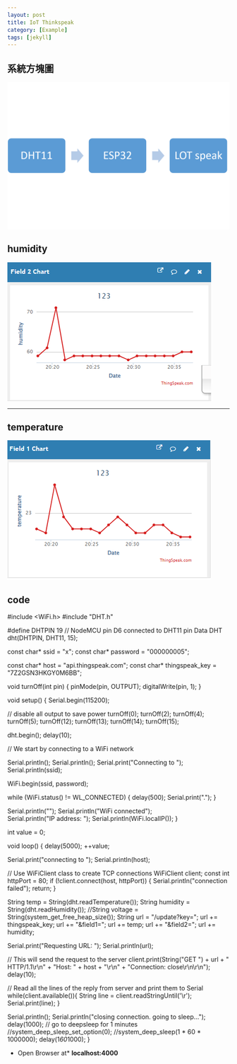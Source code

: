 ```yaml
---
layout: post
title: IoT Thinkspeak
category: [Example]
tags: [jekyll]
---
```

## 系統方塊圖
![](https://github.com/ziling819/MCU-project/blob/main/_data/159.png?raw=true)
## humidity
![](https://github.com/ziling819/MCU-project/blob/main/_data/12344.png?raw=true)

---

## temperature
![](https://github.com/ziling819/MCU-project/blob/main/_data/1233.png?raw=true)
## code
#include <WiFi.h>
#include "DHT.h"

#define DHTPIN 19     // NodeMCU pin D6 connected to DHT11 pin Data
DHT dht(DHTPIN, DHT11, 15);

const char* ssid     = "x";
const char* password = "000000005";


const char* host = "api.thingspeak.com";
const char* thingspeak_key = "7Z2GSN3HKGY0M6BB";

void turnOff(int pin) {
  pinMode(pin, OUTPUT);
  digitalWrite(pin, 1);
}

void setup() {
  Serial.begin(115200);

  // disable all output to save power
  turnOff(0);
  turnOff(2);
  turnOff(4);
  turnOff(5);
  turnOff(12);
  turnOff(13);
  turnOff(14);
  turnOff(15);

  dht.begin();
  delay(10);
  

  // We start by connecting to a WiFi network

  Serial.println();
  Serial.println();
  Serial.print("Connecting to ");
  Serial.println(ssid);
  
  WiFi.begin(ssid, password);
  
  while (WiFi.status() != WL_CONNECTED) {
    delay(500);
    Serial.print(".");
  }

  Serial.println("");
  Serial.println("WiFi connected");  
  Serial.println("IP address: ");
  Serial.println(WiFi.localIP());
}

int value = 0;

void loop() {
  delay(5000);
  ++value;

  Serial.print("connecting to ");
  Serial.println(host);
  
  // Use WiFiClient class to create TCP connections
  WiFiClient client;
  const int httpPort = 80;
  if (!client.connect(host, httpPort)) {
    Serial.println("connection failed");
    return;
  }

  String temp = String(dht.readTemperature());
  String humidity = String(dht.readHumidity());
  //String voltage = String(system_get_free_heap_size());
  String url = "/update?key=";
  url += thingspeak_key;
  url += "&field1=";
  url += temp;
  url += "&field2=";
  url += humidity;
  
  Serial.print("Requesting URL: ");
  Serial.println(url);
  
  // This will send the request to the server
  client.print(String("GET ") + url + " HTTP/1.1\r\n" +
               "Host: " + host + "\r\n" + 
               "Connection: close\r\n\r\n");
  delay(10);
  
  // Read all the lines of the reply from server and print them to Serial
  while(client.available()){
    String line = client.readStringUntil('\r');
    Serial.print(line);
  }
  
  Serial.println();
  Serial.println("closing connection. going to sleep...");
  delay(1000);
  // go to deepsleep for 1 minutes
  //system_deep_sleep_set_option(0);
  //system_deep_sleep(1 * 60 * 1000000);
  delay(1*60*1000);
}

* Open Browser at* **localhost:4000**<br>

 

<br>
<br>    
    



